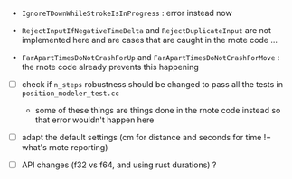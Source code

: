 - `IgnoreTDownWhileStrokeIsInProgress` : error instead now 

- `RejectInputIfNegativeTimeDelta` and `RejectDuplicateInput` are not implemented here and are cases that are caught in the rnote code ...
- `FarApartTimesDoNotCrashForUp` and `FarApartTimesDoNotCrashForMove` : the rnote code already prevents this happening

- [ ] check if `n_steps` robustness should be changed to pass all the tests in `position_modeler_test.cc`
     - some of these things are things done in the rnote code instead so that error wouldn't happen here

- [ ] adapt the default settings (cm for distance and seconds for time != what's rnote reporting)
- [ ] API changes (f32 vs f64, and using rust durations) ?
